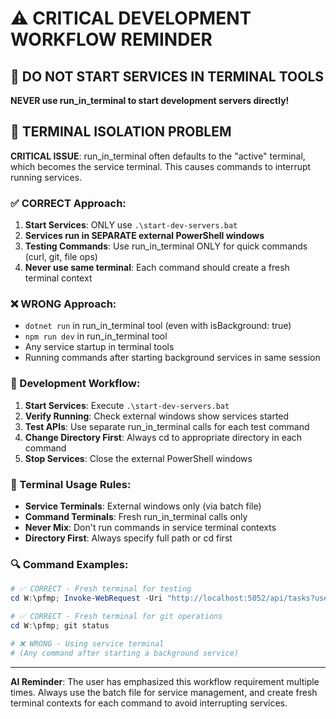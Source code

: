 # ⚠️ CRITICAL DEVELOPMENT WORKFLOW REMINDER

## 🚨 DO NOT START SERVICES IN TERMINAL TOOLS

**NEVER use run_in_terminal to start development servers directly!**

## 🚨 TERMINAL ISOLATION PROBLEM
**CRITICAL ISSUE**: run_in_terminal often defaults to the "active" terminal, which becomes the service terminal. This causes commands to interrupt running services.

### ✅ CORRECT Approach:
1. **Start Services**: ONLY use `.\start-dev-servers.bat` 
2. **Services run in SEPARATE external PowerShell windows**
3. **Testing Commands**: Use run_in_terminal ONLY for quick commands (curl, git, file ops)
4. **Never use same terminal**: Each command should create a fresh terminal context

### ❌ WRONG Approach:
- `dotnet run` in run_in_terminal tool (even with isBackground: true)
- `npm run dev` in run_in_terminal tool  
- Any service startup in terminal tools
- Running commands after starting background services in same session

### 🔧 Development Workflow:
1. **Start Services**: Execute `.\start-dev-servers.bat` 
2. **Verify Running**: Check external windows show services started
3. **Test APIs**: Use separate run_in_terminal calls for each test command
4. **Change Directory First**: Always cd to appropriate directory in each command
5. **Stop Services**: Close the external PowerShell windows

### 🎯 Terminal Usage Rules:
- **Service Terminals**: External windows only (via batch file)
- **Command Terminals**: Fresh run_in_terminal calls only
- **Never Mix**: Don't run commands in service terminal contexts
- **Directory First**: Always specify full path or cd first

### 🔍 Command Examples:
```powershell
# ✅ CORRECT - Fresh terminal for testing
cd W:\pfmp; Invoke-WebRequest -Uri "http://localhost:5052/api/tasks?userId=1"

# ✅ CORRECT - Fresh terminal for git operations  
cd W:\pfmp; git status

# ❌ WRONG - Using service terminal
# (Any command after starting a background service)
```

---

**AI Reminder**: The user has emphasized this workflow requirement multiple times. Always use the batch file for service management, and create fresh terminal contexts for each command to avoid interrupting services.